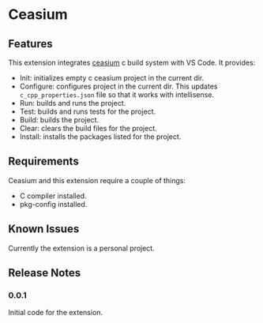 # Ceasium

## Features

This extension integrates [ceasium](https://github.com/EvaldasZmitra/ceasium)
c build system with VS Code. It provides:

- Init: initializes empty c ceasium project in the current dir.
- Configure: configures project in the current dir. This updates
  `c_cpp_properties.json` file so that it works with intellisense.
- Run: builds and runs the project.
- Test: builds and runs tests for the project.
- Build: builds the project.
- Clear: clears the build files for the project.
- Install: installs the packages listed for the project.

## Requirements

Ceasium and this extension require a couple of things:

- C compiler installed.
- pkg-config installed.

## Known Issues

Currently the extension is a personal project.

## Release Notes

### 0.0.1

Initial code for the extension.
